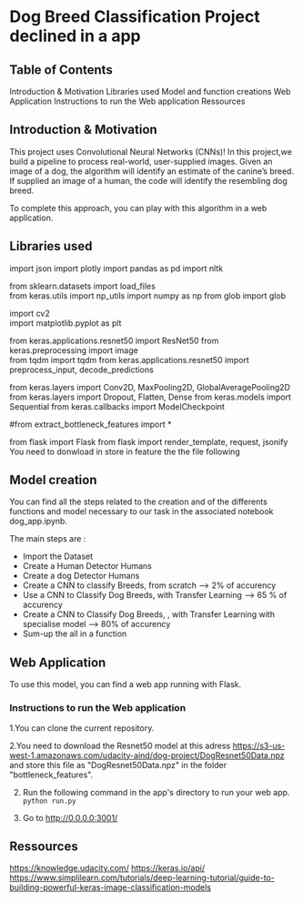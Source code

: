 # Dog Breed Classification Project declined in a app

## Table of Contents
Introduction & Motivation
Libraries used
Model and function creations
Web Application
Instructions to run the Web application
Ressources

## Introduction & Motivation 
This project uses Convolutional Neural Networks (CNNs)! In this project,we build a pipeline to process real-world, user-supplied images.
Given an image of a dog, the algorithm will identify an estimate of the canine’s breed. If supplied an image of a human, the code will identify the resembling dog breed.

To complete this approach, you can play with this algorithm in a web application.

## Libraries used
import json
import plotly
import pandas as pd
import nltk

from sklearn.datasets import load_files       
from keras.utils import np_utils
import numpy as np
from glob import glob

import cv2                
import matplotlib.pyplot as plt                        

from keras.applications.resnet50 import ResNet50
from keras.preprocessing import image                  
from tqdm import tqdm
from keras.applications.resnet50 import preprocess_input, decode_predictions

from keras.layers import Conv2D, MaxPooling2D, GlobalAveragePooling2D
from keras.layers import Dropout, Flatten, Dense
from keras.models import Sequential
from keras.callbacks import ModelCheckpoint  

#from extract_bottleneck_features import *

from flask import Flask
from flask import render_template, request, jsonify
You need to donwload in store in feature the the file following

## Model creation

You can find all the steps related to the creation and of the differents functions and model necessary to our task in the associated notebook dog_app.ipynb.

The main steps are :
- Import the Dataset
- Create a Human Detector Humans 
- Create a dog Detector Humans 
- Create a CNN to classify Breeds, from scratch --> 2% of accurency
- Use a CNN to Classify Dog Breeds, with Transfer Learning --> 65 % of accurency
- Create a CNN to Classify Dog Breeds, , with Transfer Learning with specialise model --> 80% of accurency
- Sum-up the all in a function 

## Web Application
To use this model, you can find a web app running with Flask.

### Instructions to run the Web application

1.You can clone the current repository.

2.You need to download the Resnet50 model at this adress https://s3-us-west-1.amazonaws.com/udacity-aind/dog-project/DogResnet50Data.npz and store this file as "DogResnet50Data.npz" in the folder "bottleneck_features".

2. Run the following command in the app's directory to run your web app.
    `python run.py`

3. Go to http://0.0.0.0:3001/

## Ressources
https://knowledge.udacity.com/
https://keras.io/api/
https://www.simplilearn.com/tutorials/deep-learning-tutorial/guide-to-building-powerful-keras-image-classification-models
